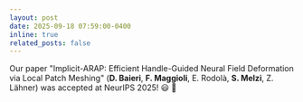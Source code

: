 ```yaml
---
layout: post
date: 2025-09-18 07:59:00-0400
inline: true
related_posts: false
---
```


Our paper "Implicit-ARAP: Efficient Handle-Guided Neural Field Deformation via Local Patch Meshing" (**D. Baieri**, **F. Maggioli**, E. Rodolà, **S. Melzi**, Z. Lähner) was accepted at NeurIPS 2025! :smiley: :tada:
